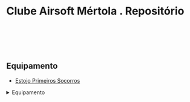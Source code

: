 # Clube Airsoft Mértola . Repositório


<br><br><br><br>

## Equipamento
* [Estojo Primeiros Socorros](/camWikiestojo_primeiros_socorros.md)




<details>
<summary>Equipamento</summary>
<br>

* [Estojo Primeiros Socorros](/camWikiestojo_primeiros_socorros.md)

* [Estojo Primeiros Socorros](/camWikiestojo_primeiros_socorros.md)

</details>